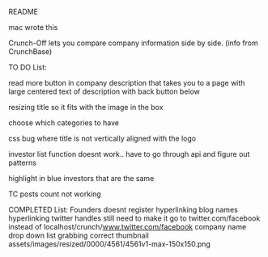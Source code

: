 README

mac wrote this

Crunch-Off lets you compare company information side by side. (info from CrunchBase)

TO DO List:

read more button in company description that takes you to a page with large centered text of description with back button below

resizing title so it fits with the image in the box
    
choose which categories to have

css bug where title is not vertically aligned with the logo

investor list function doesnt work.. have to go through api and figure out patterns
    
highlight in blue investors that are the same

TC posts count not working


    
COMPLETED List:
Founders doesnt register
hyperlinking blog names
hyperlinking twitter handles
    still need to make it go to twitter.com/facebook instead of localhost/crunch/www.twitter.com/facebook
company name drop down list
grabbing correct thumbnail
    assets/images/resized/0000/4561/4561v1-max-150x150.png
